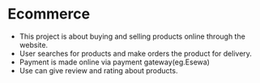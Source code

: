 # Ecommerce
- This project is about buying and selling products online through the website.
- User searches for products and make orders the product for delivery.
- Payment is made online via payment gateway(eg.Esewa)
- Use can give review and rating about products.
